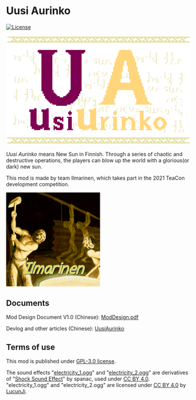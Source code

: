 # Uusi Aurinko
[![License](https://img.shields.io/github/license/LucunJi/uusi-aurinko.svg)](https://github.com/LucunJi/uusi-aurinko/blob/master/LICENSE)

![mod-icon](https://github.com/LucunJi/uusi-aurinko/raw/master/src/main/resources/uusi-aurinko.png)

*Uusi Aurinko* means New Sun in Finnish. Through a series of chaotic and destructive operations,
the players can blow up the world with a glorious(or dark) new sun.

This mod is made by team Ilmarinen, which takes part in the 2021 TeaCon development competition.

![team-icon](./Ilmarinen_256.png)

## Documents
Mod Design Document V1.0 (Chinese): [ModDesign.pdf](https://github.com/LucunJi/uusi-aurinko/blob/master/documents/ModDesign.pdf)

Devlog and other articles (Chinese): [UusiAurinko](https://lucunji.github.io/tags/UusiAurinko/)

## Terms of use
This mod is published under [GPL-3.0 license](./LICENSE).

The sound effects
"[electricity_1.ogg](./src/main/resources/assets/uusi-aurinko/sounds/electricity_1.ogg)" and
"[electricity_2.ogg](./src/main/resources/assets/uusi-aurinko/sounds/electricity_1.ogg)"
are derivatives of 
"[Shock Sound Effect](https://www.freesoundslibrary.com/shock-sound-effect/)"
by spanac, used under [CC BY 4.0](https://creativecommons.org/licenses/by/4.0/).
"electricity_1.ogg" and "electricity_2.ogg" are licensed under [CC BY 4.0](https://creativecommons.org/licenses/by/4.0/) by 
[LucunJi](https://github.com/LucunJi).
